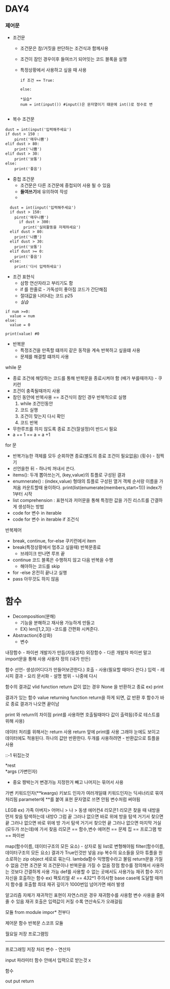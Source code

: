 # DAY4

### 제어문

- 조건문 
  
  - 조건문은 참/거짓을 판단하는 조건식과 함께사용
  
  - 조건이 잠인 경우이후 들여쓰기 되어잇는 코드 블록을 실행
  - 특정상황에서 사용하고 싶을 때 사용
    
    ```
    if 조건 == True:
      
    else:

    *실습*
    num = int(input()) #input()은 문자열이기 떄문에 int()로 정수로 변


    ```
    
    

- 복수 조건문

```
dust = int(input('입력해주세요')
if dust > 150 :
    pirnt('매우나쁨')
elif dust > 80:
    print('나쁨')
elif dust > 30:
    print('보통')
else:
    print('좋음')

```

- 중첩 조건문
  - 조건문은 다른 조건문에 중첩되어 사용 될 수 있음
  - **들여쓰기**에 유의하여 작성
  - 
```
  dust = int(input('입력해주세요')
  if dust > 150:
    pirnt('매우나쁨')
      if dust > 300:
        print('실외활동을 자제하세요')
  elif dust > 80:
    print('나쁨')
  elif dust > 30:
    print('보통')
  elif dust >= 0:
    print('좋음')
  else:
    print('다시 입력하세요')

```
- 조건 표현식
    - 삼항 연산자라고 부리기도 함
    - if 를 한줄로 - 가독성이 좋아짐 코드가 간단해짐
    - 절대값을 나타내는 코드 p25
    - *실습*
```
if num >=0:
  value = num
else:
  value = 0
  
print(value) #0
```



- 반복문
  - 특정조건을 만족할 떄까지 같은 동작을 계속 반복하고 싶을떄 사용
  - 문제를 해결할 떄까지 사용

while 문
  - 종료 조건에 해당하는 코드를 통해 반복문을 종료시켜야 함 (배가 부를때까지) - 쿠키런
  - 조건이 충족될때까지 사용
  - 참인 동안에 반복사용 == 조건식이 참인 경우 반복적으로 실행
     1. while 조건인동안 
     2. 코드 실행
     3. 조건이 맞는지 다시 확인
     4. 코드 반복
  - 무한루프를 하지 않도록 종료 조건(잘설정)이 반드시 필요
  - a += 1 == a = a +1
  
for 문
  - 반복가능한 객체를 모두 순회하면 종료(별도의 종료 조건이 필요없음) (횟수) - 점찍기
  - 선언을한 뒤 - 하나씩 꺼내서 쓴다.
  - items(): 두개 뽑아쓰는거, (key,value)의 튜플로 구성된 결과
  - enumnerate() : (index,value) 형태의 튜플로 구성된 열거 객체 순서랑 이름을 가져옴
   카운트할때 용이하다.
   print(list(enumerate(members,start=1))) index가 1부터 시작
  - list comprehension : 표현식과 저어문을 통해 특정한 값을 가진 리스트를 간결하게 생성하는 방법
  - code for 변수 in iterable
  - code for 변수 in iterable if 조건식

반복제어
- break, continue, for-else
쿠키런에서 item
- break(특정상황에서 멈추고 싶을때) 반복문종료
  - 브레이크 만나면 루프 끝
- continue 코드 블록은 수행하지 않고 다음 반복을 수행 
  - 해야하는 코드를 skip
- for -else 온전히 끝나고 실행
- pass 아무것도 하지 않음



# 함수
- Decomposition(분해) 
  - 기능을 분해하고 재사용 가능하게 만들고
  - EX) len([1,2,3]) -코드를 간편화 시켜준다.
- Abstraction(추상화)
  - 변수 

내장함수 - 파이썬 개발자가 만듬(자동설치)
외장함수 - 다른 개발자 파이썬 말고 import문을 통해 사용
사용자 정의 (내가 만든)

함수 
선언- 생성(어디다가 만들어보관한다.) 호출 - 사용(필요할 때마다 쓴다.)
입력 - 레시피 결과 - 요리
문서화 - 설명
범위 - 나중에 다시

함수의 결과값
vlid function
return 값이 없는 경우 None 을 반환하고 종료
ex) print

결과가 있는 함수
value returning function
return을 하게 되면, 값 반환 후 함수가 바로 종료
결과가 나오면 끝이남

print 와 return의 차이점
print를 사용하면 호출될때마다 값이 출력됨(주로 테스트를 위해 사용)

데이터 처리를 위해서는 return 사용
return 앞에 print를 사용 그래야 눈에도 보이고 데이터에도 적용된다.
하나의 값만 반환한다. 
두개를 사용하려면 - 반환값으로 튜플을 사용

::-1 뒤집는것

*rest  
*args (가변인자)
  * 중요 짱박는거 변경가능 지정한거 빼고 나머지는 묶어서 사용

가변 키워드인자(**kwargs) 키보드 인자가 여러개일떄
키워드인자는 딕셔너리로 묶여 처리됨 parameter에 **를 붙여 표현
문자열로 쓰면 안됨 변수처럼 써야됨

LEGB 
ex) 가족 
아버지> 어머니 > 나 > 동생 
에어컨4 리모콘1
리모콘 찾을 때 내방을 먼저 찾음
탐색하는데 내방O 그럼 끝 그러나 없으면 바로 위에 방을 탐색 거기서 찾으면 끝 그러나 없으면 바로 위에 방 가서 탐색 거기서 찾으먼 끝 그러나 없으면 마지막 거실(모두가 쓰는데)에 가서 찾음
리모콘 == 함수,변수
에어컨 == 문제
집 == 프로그램
밖 == 파이썬

map(함수이름, 데이터구조의 모든 요소) - 상자로 됨 list로 변형해야됨
filter(함수이름, 데이터구조의 모든 요소)
결과가 True인것만 넣음
zip 복수의 요소들을 모아 튜플을 원소로하는 zip object 세로로 묶는다.
lambda함수 익명함수라고 불림
return문을 가질수 없음
간편 조건문 외 조건문이나 반복문을 가질 수 없음
장점 
함수를 정의해서 사용하는 것보다 간결하게 사용 가능
def를 사용할 수 없는 곳에서도 사용가능
재귀 함수
자기 자신을 호출하는 함수 
ex) 팩토리얼 4! == 4*3*2*1
주의사항 base case에 도달할 때까지 함수를 호출함
최대 재귀 깊이가 1000번임 넘어가면 에러 발생

알고리즘 자체가 재귀적인 표현이 자연스러운 경우 재귀함수를 사용함 
변수 사용을 줄여줄 수 있음
재귀 호출은 입력값이 커질 수록 연산속도가 오래걸림

모듈
from module impor* 전부다

제어문 함수 
반복문 스코프 모듈

월요일 
저장
프로그램밍



----
프로그래밍 
저장 처리
변수 - 연산자

input 파라미터 함수 안에서 입력으로 받는것 x

함수

out put return 



